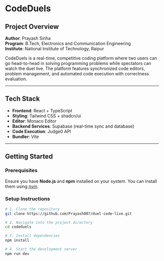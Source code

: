 # CodeDuels

## Project Overview

**Author**: Prayash Sinha  
**Program**: B.Tech, Electronics and Communication Engineering  
**Institute**: National Institute of Technology, Raipur

CodeDuels is a real-time, competitive coding platform where two users can go head-to-head in solving programming problems while spectators can watch the duel live. The platform features synchronized code editors, problem management, and automated code execution with correctness evaluation.

---

## Tech Stack

- **Frontend**: React + TypeScript
- **Styling**: Tailwind CSS + shadcn/ui
- **Editor**: Monaco Editor
- **Backend Services**: Supabase (real-time sync and database)
- **Code Execution**: Judge0 API
- **Bundler**: Vite

---

## Getting Started

### Prerequisites

Ensure you have **Node.js** and **npm** installed on your system. You can install them using [nvm](https://github.com/nvm-sh/nvm#installing-and-updating).

### Setup Instructions

```sh
# 1. Clone the repository
git clone https://github.com/Prayash007/duel-code-live.git

# 2. Navigate into the project directory
cd codeduels

# 3. Install dependencies
npm install

# 4. Start the development server
npm run dev
